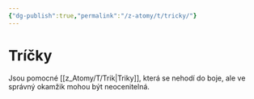 ```yaml
---
{"dg-publish":true,"permalink":"/z-atomy/t/tricky/"}
---
```


# Tríčky
Jsou pomocné [[z_Atomy/T/Trik\|Triky]], která se nehodí do boje, ale ve správný okamžik mohou být neocenitelná.